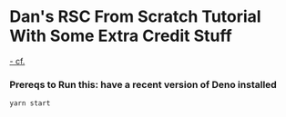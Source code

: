 # Dan's RSC From Scratch Tutorial With Some Extra Credit Stuff

[- cf.](https://github.com/reactwg/server-components/discussions/5)

### Prereqs to Run this: have a recent version of Deno installed

```shell
yarn start
```
